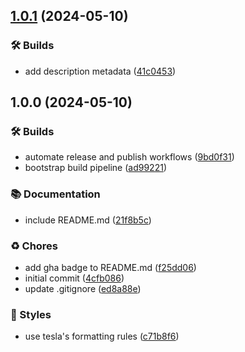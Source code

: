 ## [1.0.1](https://github.com/efcasado/tesla_middleware_xml/compare/v1.0.0...v1.0.1) (2024-05-10)


### 🛠 Builds

* add description metadata ([41c0453](https://github.com/efcasado/tesla_middleware_xml/commit/41c0453b0108616267f41de57f19c5f921e86d3d))

## 1.0.0 (2024-05-10)


### 🛠 Builds

* automate release and publish workflows ([9bd0f31](https://github.com/efcasado/tesla_middleware_xml/commit/9bd0f31d0f39ab0bb711eab8249956fbd6063679))
* bootstrap build pipeline ([ad99221](https://github.com/efcasado/tesla_middleware_xml/commit/ad9922111ecc6e6a40a5238403470a3f3fb33c72))


### 📚 Documentation

* include README.md ([21f8b5c](https://github.com/efcasado/tesla_middleware_xml/commit/21f8b5cdde584ec35a8ae8b7a090113e54461181))


### ♻️ Chores

* add gha badge to README.md ([f25dd06](https://github.com/efcasado/tesla_middleware_xml/commit/f25dd0673b6d2833ec805d95157fec1963d26507))
* initial commit ([4cfb086](https://github.com/efcasado/tesla_middleware_xml/commit/4cfb086e0063d373b03730eee400f01942e6d325))
* update .gitignore ([ed8a88e](https://github.com/efcasado/tesla_middleware_xml/commit/ed8a88e675865685059b80513de4400b01866f38))


### 💎 Styles

* use tesla's formatting rules ([c71b8f6](https://github.com/efcasado/tesla_middleware_xml/commit/c71b8f6397fb6d570b6f98001addc28f02a2f77a))
